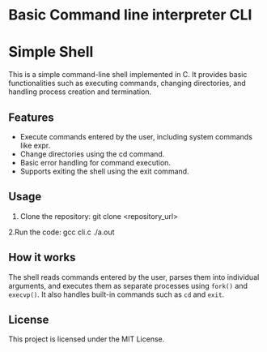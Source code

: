 # Basic Command line interpreter CLI

# Simple Shell

This is a simple command-line shell implemented in C. It provides basic functionalities such as executing commands, changing directories, and handling process creation and termination.

## Features

- Execute commands entered by the user, including system commands like expr.
- Change directories using the cd command.
- Basic error handling for command execution.
- Supports exiting the shell using the exit command.

## Usage

1. Clone the repository:
git clone <repository_url>

2.Run the code:
gcc cli.c
./a.out

## How it works

The shell reads commands entered by the user, parses them into individual arguments, and executes them as separate processes using `fork()` and `execvp()`. It also handles built-in commands such as `cd` and `exit`.

## License

This project is licensed under the MIT License.
